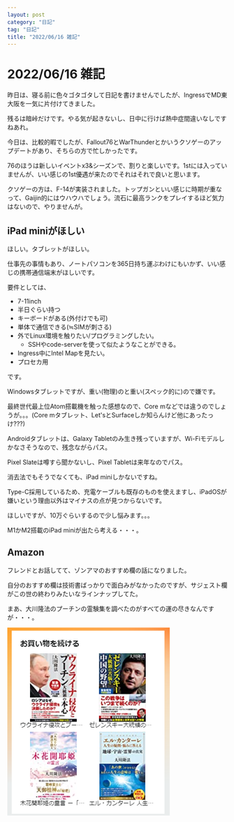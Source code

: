 ```yaml
---
layout: post
category: "日記"
tag: "日記"
title: "2022/06/16 雑記"
---
```

# 2022/06/16 雑記
昨日は、寝る前に色々ゴタゴタして日記を書けませんでしたが、IngressでMD東大阪を一気に片付けてきました。

残るは暗峠だけです。やる気が起きないし、日中に行けば熱中症間違いなしですねあれ。

今日は、比較的暇でしたが、Fallout76とWarThunderとかいうクソゲーのアップデートがあり、そちらの方で忙しかったです。

76のほうは新しいイベントx3&シーズンで、割りと楽しいです。1stには入っていませんが、いい感じの1st優遇が来たのでそれはそれで良いと思います。

クソゲーの方は、F-14が実装されました。トップガンといい感じに時期が重なって、Gaijin的にはウハウハでしょう。流石に最高ランクをプレイするほど気力はないので、やりませんが。

## iPad miniがほしい
ほしい。タブレットがほしい。

仕事先の事情もあり、ノートパソコンを365日持ち運ぶわけにもいかず、いい感じの携帯通信端末がほしいです。

要件としては、

- 7-11inch
- 半日ぐらい持つ
- キーボードがある(外付けでも可)
- 単体で通信できる(≒SIMが刺さる)
- 外でLinux環境を触りたい/プログラミングしたい。
  - SSHやcode-serverを使って似たようなことができる。
- Ingress中にIntel Mapを見たい。
- プロセカ用

です。

Windowsタブレットですが、重い(物理)のと重い(スペック的に)ので嫌です。

最終世代最上位Atom搭載機を触った感想なので、Core mなどでは違うのでしょうが。。。(Core mタブレット、Let'sとSurfaceしか知らんけど他にあったっけ???)

Androidタブレットは、Galaxy Tabletのみ生き残っていますが、Wi-Fiモデルしかなさそうなので、残念ながらパス。

Pixel Slateは噂すら聞かないし、Pixel Tabletは来年なのでパス。

消去法でもそうでなくても、iPad miniしかないですね。

Type-C採用しているため、充電ケーブルも既存のものを使えますし、iPadOSが嫌いという理由以外はマイナスの点が見つからないです。

ほしいですが、10万ぐらいするので少し悩みます。。。

M1かM2搭載のiPad miniが出たら考える・・・。

## Amazon
フレンドとお話してて、ゾンアマのおすすめ欄の話になりました。

自分のおすすめ欄は技術書ばっかりで面白みがなかったのですが、サジェスト欄がこの世の終わりみたいなラインナップしてた。

まあ、大川隆法のプーチンの霊験集を調べたのがすべての運の尽きなんですが・・・。

![Amazon](/assets/img/2022/06/16/FVVyZqMUcAATQJU-orig.png)